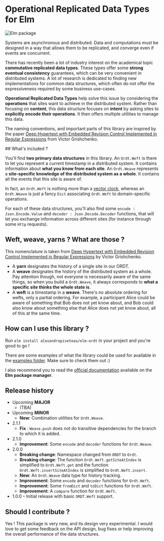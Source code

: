 # Operational Replicated Data Types for Elm

![Elm package](https://img.shields.io/elm-package/v/alexandrepiveteau/elm-ordt)

Systems are asynchronous and distributed. Data and computations must be designed in a way that
allows them to be replicated, and converge even if events are concurrent.

There has recently been a lot of industry interest on the academical topic **commutative replicated
data types**. These types offer some **strong eventual consistency** guarantees, which can be very
convenient in distributed systems. A lot of research is dedicated to finding new implementations for
common data structures, which often do not offer the expressiveness required by some business
use-cases.

**Operational Replicated Data Types** help solve this issue by considering the **operations** that
sites want to achieve in the distributed system. Rather than focusing on **content**, this
data structure focuses on **intent** by asking sites to **explicitly encode their operations**. It
then offers multiple utilities to manage this data.

The naming conventions, and important parts of this library are inspired by the paper
[Deep Hypertext with Embedded Revision Control Implemented in Regular Expressions](https://dl.acm.org/citation.cfm?id=1832777)
from Victor Grishchenko.


## What's included ?

You'll find **two primary data structures** in this library. An `Ordt.Weft` is there to let you 
represent a current timestamp in a distributed system. It contains information about **what you know 
from each site**. An `Ordt.Weave` represents a **site-specific knowledge of the distributed system
as a whole**. It contains all the events that this site is aware of.

In fact, an `Ordt.Weft` is nothing more than a [vector clock](https://en.wikipedia.org/wiki/Vector_clock),
whereas an `Ordt.Weave` is just a fancy `Dict` associating `Ordt.Weft` to domain-specific 
operations.

For each of these data structures, you'll also find some `encode : Json.Encode.Value` and
`decoder : Json.Decode.Decoder` functions, that will let you exchange information across
different sites (for instance through some `Http` requests).

## Weft, weave, yarns ? What are those ?

This nomenclature is taken from [Deep Hypertext with Embedded Revision Control Implemented in Regular Expressions](https://dl.acm.org/citation.cfm?id=1832777)
by Victor Grishchenko.

- A **yarn** designates the history of a single site in our ORDT.
- A **weave** designates the history of the distributed system as a whole. Pay attention though, not
  everyone is necessarily aware of the same things, so when you build a `Ordt.Weave`, it always 
  corresponds to **what a specific site thinks the whole state is**.
- A **weft** is a timestamp in a **weave**. There's no absolute ordering for wefts, only a partial
  ordering. For example, a participant Alice could be aware of something that Bob does not yet know
  about, and Bob could also know about something else that Alice does not yet know about, all of
  this at the same time.

## How can I use this library ?

Run `elm install alexandrepiveteau/elm-ordt` in your project and you're good to go !

There are some examples of what the library could be used for available in the [examples folder](tests/Test/Examples/).
Make sure to check them out :)

I also recommend you to read the [official documentation](https://package.elm-lang.org/packages/alexandrepiveteau/elm-ordt/latest/)
available on the **Elm package manager**.

## Release history

* Upcoming **MAJOR**
    * (TBA)
* Upcoming **MINOR**
    * **New**: Combination utilities for `Ordt.Weave`.
* 2.1.1
    * **Fix** : `Weave.push` does not do transitive dependencies for the branch to which it is added.
* 2.1.0
    * **Improvement**: Some `encode` and `decoder` functions for `Ordt.Weave`.
* 2.0.0
    * **Breaking change**: Namespace changed from `ORDT` to `Ordt`.
    * **Breaking change**: The function `Ordt.Weft.getSiteAtIndex` is simplified to `Ordt.Weft.get`
        and the function `Ordt.Weft.insertSiteAtIndex` is simplified to `Ordt.Weft.insert`.
    * **New**: An `Ordt.Weave` data type for history tracking.
    * **Improvement**: Some `encode` and `decoder` functions for `Ordt.Weft`.
    * **Improvement**: Some `fromDict` and `toDict` functions for `Ordt.Weft`.
    * **Improvement**: A `compare` function for `Ordt.Weft`.
* 1.0.0 – Initial release with basic `ORDT.Weft` support.

## Should I contribute ?

Yes ! This package is very new, and its design very experimental. I would love to get some
feedback on the API design, bug fixes or help improving the overall performance of the data
structures.